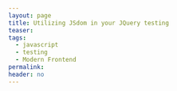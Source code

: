 ```yaml
---
layout: page
title: Utilizing JSdom in your JQuery testing
teaser:
tags:
  - javascript
  - testing
  - Modern Frontend
permalink:
header: no
---
```

